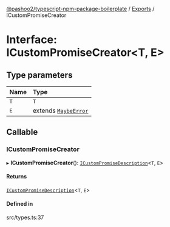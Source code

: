 [@pashoo2/typescript-npm-package-boilerplate](../README.md) / [Exports](../modules.md) / ICustomPromiseCreator

# Interface: ICustomPromiseCreator<T, E\>

## Type parameters

| Name | Type |
| :------ | :------ |
| `T` | `T` |
| `E` | extends [`MaybeError`](../modules.md#maybeerror) |

## Callable

### ICustomPromiseCreator

▸ **ICustomPromiseCreator**(): [`ICustomPromiseDescription`](icustompromisedescription.md)<`T`, `E`\>

#### Returns

[`ICustomPromiseDescription`](icustompromisedescription.md)<`T`, `E`\>

#### Defined in

src/types.ts:37
